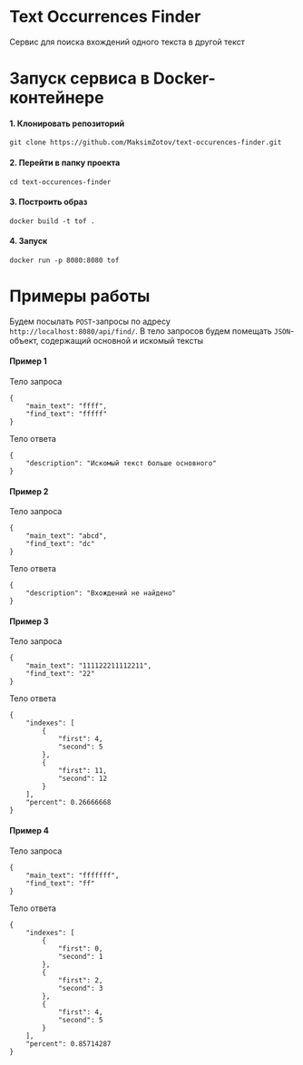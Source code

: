 # Text Occurrences Finder
Сервис для поиска вхождений одного текста в другой текст

# Запуск сервиса в Docker-контейнере

#### 1. Клонировать репозиторий
```
git clone https://github.com/MaksimZotov/text-occurences-finder.git
```

#### 2. Перейти в папку проекта
```
cd text-occurences-finder
```

#### 3. Построить образ
```
docker build -t tof .  
```

#### 4. Запуск
```
docker run -p 8080:8080 tof
```

# Примеры работы

Будем посылать `POST`-запросы по адресу `http://localhost:8080/api/find/`.
В тело запросов будем помещать `JSON`-объект, содержащий основной и искомый тексты

#### Пример 1
Тело запроса
```
{
    "main_text": "ffff",
    "find_text": "fffff"
}
```
Тело ответа
```
{
    "description": "Искомый текст больше основного"
}
```

#### Пример 2
Тело запроса
```
{
    "main_text": "abcd",
    "find_text": "dc"
}
```
Тело ответа
```
{
    "description": "Вхождений не найдено"
}
```

#### Пример 3
Тело запроса
```
{
    "main_text": "111122211112211",
    "find_text": "22"
}
```
Тело ответа
```
{
    "indexes": [
        {
            "first": 4,
            "second": 5
        },
        {
            "first": 11,
            "second": 12
        }
    ],
    "percent": 0.26666668
}
```

#### Пример 4
Тело запроса
```
{
    "main_text": "fffffff",
    "find_text": "ff"
}
```
Тело ответа
```
{
    "indexes": [
        {
            "first": 0,
            "second": 1
        },
        {
            "first": 2,
            "second": 3
        },
        {
            "first": 4,
            "second": 5
        }
    ],
    "percent": 0.85714287
}
```